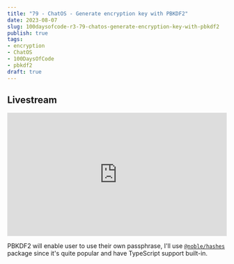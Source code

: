 ```yaml
---
title: "79 - ChatOS - Generate encryption key with PBKDF2"
date: 2023-08-07
slug: 100daysofcode-r3-79-chatos-generate-encryption-key-with-pbkdf2
publish: true
tags:
- encryption
- ChatOS
- 100DaysOfCode
- pbkdf2
draft: true
---
```


## Livestream

<iframe width="100%" style="aspect-ratio: 16 / 9;" src="https://www.youtube.com/embed/mObgce2vE7A" title="YouTube video player" frameborder="0" allow="accelerometer; autoplay; clipboard-write; encrypted-media; gyroscope; picture-in-picture; web-share" allowfullscreen></iframe>

PBKDF2 will enable user to use their own passphrase, I'll use [`@noble/hashes`](https://www.npmjs.com/package/@noble/hashes) package since it's quite popular and have TypeScript support built-in.
